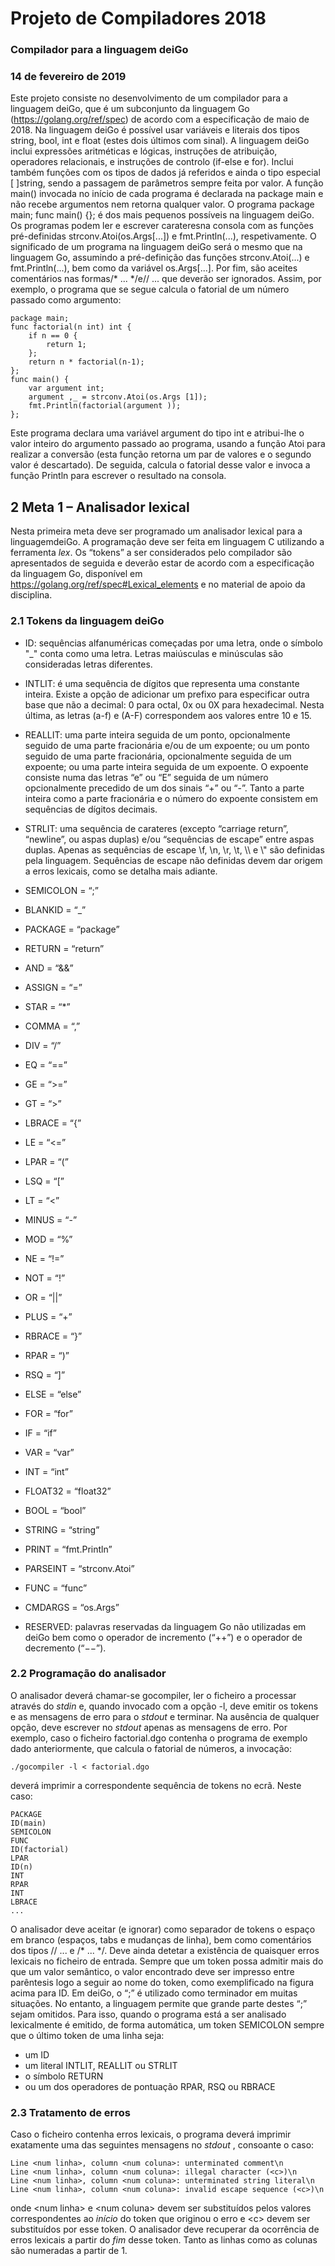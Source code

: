 # Projeto de Compiladores 2018

### Compilador para a linguagem deiGo

### 14 de fevereiro de 2019

Este projeto consiste no desenvolvimento de um compilador para a linguagem deiGo, que é um subconjunto da linguagem Go (https://golang.org/ref/spec) de acordo com a especificação de maio de 2018.
Na linguagem deiGo é possível usar variáveis e literais dos tipos string, bool, int e float (estes dois últimos com sinal). A linguagem deiGo inclui expressões aritméticas e lógicas, instruções de atribuição, operadores relacionais, e instruções de controlo (if-else e for). Inclui também funções com os tipos de dados já referidos e ainda o tipo especial [ ]string, sendo a passagem de parâmetros sempre feita por valor.
A função main() invocada no início de cada programa é declarada na package main e não recebe argumentos nem retorna qualquer valor. O programa package main; func main() {}; é dos mais pequenos possíveis na linguagem deiGo. Os programas podem ler e escrever carateresna consola com as funções pré-definidas strconv.Atoi(os.Args[...]) e fmt.Println(...), respetivamente.
O significado de um programa na linguagem deiGo será o mesmo que na linguagem Go, assumindo a pré-definição das funções strconv.Atoi(...) e fmt.Println(...), bem como da variável os.Args[...]. Por fim, são aceites comentários nas formas/* ... */e// ... que deverão ser ignorados. Assim, por exemplo, o programa que se segue calcula o fatorial de um número passado como argumento:

```
package main;
func factorial(n int) int {
    if n == 0 {
        return 1;
    };
    return n * factorial(n-1);
};
func main() {
    var argument int;
    argument ,_ = strconv.Atoi(os.Args [1]);
    fmt.Println(factorial(argument ));
};
```
Este programa declara uma variável argument do tipo int e atribui-lhe o valor inteiro do argumento passado ao programa, usando a função Atoi para realizar a conversão (esta função retorna um par de valores e o segundo valor é descartado). De seguida, calcula o fatorial desse valor e invoca a função Println para escrever o resultado na consola.


## 2 Meta 1 – Analisador lexical

Nesta primeira meta deve ser programado um analisador lexical para a linguagemdeiGo. A programação deve ser feita em linguagem C utilizando a ferramenta _lex_. Os “tokens” a ser considerados pelo compilador são apresentados de seguida e deverão estar de acordo com a especificação da linguagem Go, disponível em https://golang.org/ref/spec#Lexical_elements e no material de apoio da disciplina.

### 2.1 Tokens da linguagem deiGo

- ID: sequências alfanuméricas começadas por uma letra, onde o símbolo "_" conta como uma letra. Letras maiúsculas e minúsculas são consideradas letras diferentes.

 - INTLIT: é uma sequência de dígitos que representa uma constante inteira. Existe a opção de adicionar um prefixo para especificar outra base que não a decimal: 0 para octal, 0x ou 0X para hexadecimal. Nesta última, as letras (a-f) e (A-F) correspondem aos valores entre 10 e 15.
 - REALLIT: uma parte inteira seguida de um ponto, opcionalmente seguido de uma parte fracionária e/ou de um expoente; ou um ponto seguido de uma parte fracionária, opcionalmente seguida de um expoente; ou uma parte inteira seguida de um expoente. O expoente consiste numa das letras “e” ou “E” seguida de um número opcionalmente precedido de um dos sinais “+” ou “-”. Tanto a parte inteira como a parte fracionária e o número do expoente consistem em sequências de dígitos decimais.
 - STRLIT: uma sequência de carateres (excepto “carriage return”, “newline”, ou aspas duplas) e/ou “sequências de escape” entre aspas duplas. Apenas as sequências de escape \f, \n, \r, \t, \\\ e \\" são definidas pela linguagem. Sequências de escape não definidas devem dar origem a erros lexicais, como se detalha mais adiante.
 - SEMICOLON = “;”
 - BLANKID = “_”
 - PACKAGE = “package”
 - RETURN = “return”
 - AND = “&&”
 - ASSIGN = “=”
 - STAR = “*”
 - COMMA = “,”
 - DIV = “/”
 - EQ = “==”
 - GE = “>=”
 - GT = “>”
 - LBRACE = “{”
 - LE = “<=”
 - LPAR = “(”
 - LSQ = “[”
 - LT = “<”
 - MINUS = “-”
 - MOD = “%”
 - NE = “!=”
 - NOT = “!”
 - OR = “||”
 - PLUS = “+”
 - RBRACE = “}”
 - RPAR = “)”
 - RSQ = “]”
 - ELSE = “else”
 - FOR = “for”
 - IF = “if”
 - VAR = “var”
 - INT = “int”
 - FLOAT32 = “float32”
 - BOOL = “bool”
 - STRING = “string”
 - PRINT = “fmt.Println”
 - PARSEINT = “strconv.Atoi”
 - FUNC = “func”
 - CMDARGS = “os.Args”
 - RESERVED: palavras reservadas da linguagem Go não utilizadas em deiGo bem como o operador de incremento (“++”) e o operador de decremento (“−−”).


### 2.2 Programação do analisador

O analisador deverá chamar-se gocompiler, ler o ficheiro a processar através do _stdin_ e, quando invocado com a opção -l, deve emitir os tokens e as mensagens de erro para o _stdout_ e terminar. Na ausência de qualquer opção, deve escrever no _stdout_ apenas as mensagens de erro. Por exemplo, caso o ficheiro factorial.dgo contenha o programa de exemplo dado anteriormente, que calcula o fatorial de números, a invocação:

```
./gocompiler -l < factorial.dgo
```
deverá imprimir a correspondente sequência de tokens no ecrã. Neste caso:

```
PACKAGE
ID(main)
SEMICOLON
FUNC
ID(factorial)
LPAR
ID(n)
INT
RPAR
INT
LBRACE
...
```
O analisador deve aceitar (e ignorar) como separador de tokens o espaço em branco (espaços, tabs e mudanças de linha), bem como comentários dos tipos // ... e /* ... */. Deve ainda detetar a existência de quaisquer erros lexicais no ficheiro de entrada. Sempre que um token possa admitir mais do que um valor semântico, o valor encontrado deve ser impresso entre parêntesis logo a seguir ao nome do token, como exemplificado na figura acima para ID.
Em deiGo, o “;” é utilizado como terminador em muitas situações. No entanto, a linguagem permite que grande parte destes “;” sejam omitidos. Para isso, quando o programa está a ser analisado lexicalmente é emitido, de forma automática, um token SEMICOLON sempre que o último token de uma linha seja:

- um ID
- um literal INTLIT, REALLIT ou STRLIT
- o símbolo RETURN
- ou um dos operadores de pontuação RPAR, RSQ ou RBRACE

### 2.3 Tratamento de erros

Caso o ficheiro contenha erros lexicais, o programa deverá imprimir exatamente uma das seguintes mensagens no _stdout_ , consoante o caso:


```
Line <num linha>, column <num coluna>: unterminated comment\n
Line <num linha>, column <num coluna>: illegal character (<c>)\n
Line <num linha>, column <num coluna>: unterminated string literal\n
Line <num linha>, column <num coluna>: invalid escape sequence (<c>)\n
```
onde \<num linha> e \<num coluna> devem ser substituídos pelos valores correspondentes ao _início_ do token que originou o erro e \<c> devem ser substituídos por esse token. O analisador deve recuperar da ocorrência de erros lexicais a partir do _fim_ desse token. Tanto as linhas como as colunas são numeradas a partir de 1.

